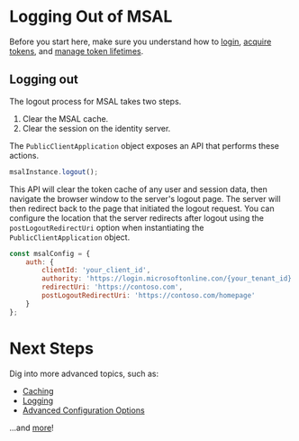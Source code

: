 # Logging Out of MSAL

Before you start here, make sure you understand how to [login](./loginuser.md), [acquire tokens](./acquiretoken.md), and [manage token lifetimes](./tokenlifetimes.md).

## Logging out

The logout process for MSAL takes two steps.

1. Clear the MSAL cache.
2. Clear the session on the identity server.

The `PublicClientApplication` object exposes an API that performs these actions. 

```javascript
msalInstance.logout();
```

This API will clear the token cache of any user and session data, then navigate the browser window to the server's logout page. The server will then redirect back to the page that initiated the logout request. You can configure the location that the server redirects after logout using the `postLogoutRedirectUri` option when instantiating the `PublicClientApplication` object.

```javascript
const msalConfig = {
    auth: {
        clientId: 'your_client_id',
        authority: 'https://login.microsoftonline.con/{your_tenant_id}',
        redirectUri: 'https://contoso.com',
        postLogoutRedirectUri: 'https://contoso.com/homepage'
    }
};
```

# Next Steps

Dig into more advanced topics, such as:

- [Caching](./caching.md)
- [Logging](./logging.md)
- [Advanced Configuration Options](./configuration.md)

...and [more](../README.md#advanced-topics)!
